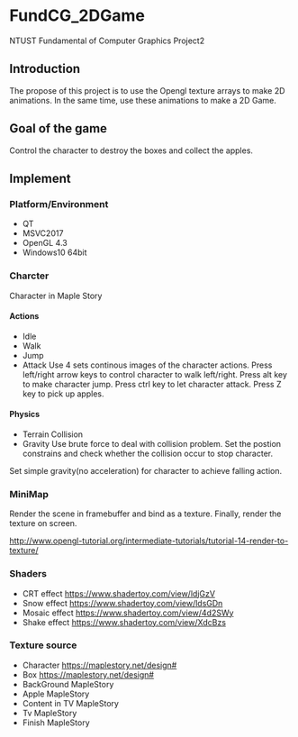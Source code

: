# FundCG_2DGame
NTUST Fundamental of Computer Graphics Project2

## Introduction
The propose of this project is to use the Opengl texture arrays to make 2D animations. In the same time, use these animations to make a 2D Game.

## Goal of the game
Control the character to destroy the boxes and collect the apples. 

## Implement

### Platform/Environment
- QT
- MSVC2017
- OpenGL 4.3
- Windows10 64bit

### Charcter
Character in Maple Story 

#### Actions
- Idle
- Walk
- Jump
- Attack
Use 4 sets continous images of the character actions. Press left/right arrow keys to control character to walk left/right. Press alt key to make character jump. Press ctrl key to let character attack. Press Z key to pick up apples.
#### Physics
- Terrain Collision
- Gravity
Use brute force to deal with collision problem. Set the postion constrains and check whether the collision occur to stop character.

Set simple gravity(no acceleration) for character to achieve falling action.
### MiniMap
Render the scene in framebuffer and bind as a texture. Finally, render the texture on screen. 

http://www.opengl-tutorial.org/intermediate-tutorials/tutorial-14-render-to-texture/
### Shaders

- CRT effect 
https://www.shadertoy.com/view/ldjGzV
- Snow effect 
https://www.shadertoy.com/view/ldsGDn
- Mosaic effect 
https://www.shadertoy.com/view/4d2SWy
- Shake effect 
https://www.shadertoy.com/view/XdcBzs

### Texture source

- Character 
https://maplestory.net/design#
- Box
https://maplestory.net/design#
- BackGround 
MapleStory
- Apple
MapleStory
- Content in TV 
MapleStory
- Tv
MapleStory
- Finish
MapleStory